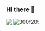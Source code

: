 ### Hi there 👋
<p><img align="left" src="https://github-readme-stats.vercel.app/api?username=300f20t&theme=radical&show_icons=true" /></p>

<p><img align="left" src="https://github-readme-stats.vercel.app/api/top-langs/?username=300f20t&theme=radical&layout=compact" alt="300f20t" /></p>

<!--
**300f20t/300f20t** is a ✨ _special_ ✨ repository because its `README.md` (this file) appears on your GitHub profile.

Here are some ideas to get you started:

- 🔭 I’m currently working on ...
- 🌱 I’m currently learning ...
- 👯 I’m looking to collaborate on ...
- 🤔 I’m looking for help with ...
- 💬 Ask me about ...
- 📫 How to reach me: ...
- 😄 Pronouns: ...
- ⚡ Fun fact: ...
-->
